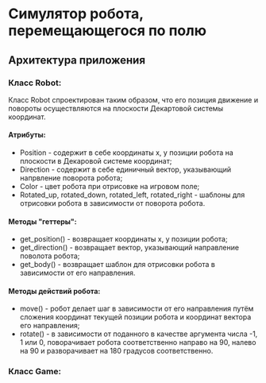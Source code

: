 # Симулятор робота, перемещающегося по полю

## Архитектура приложения

### Класс Robot:

Класс Robot спроектирован таким образом, что его позиция движение и повороты осуществляются на плоскости Декартовой системы координат.

#### Атрибуты:

* Position - содержит в себе координаты x, y позиции робота на плоскости в Декаровой системе координат;
* Direction - содержит в себе единичный вектор, указывающий напрвление поворота робота;
* Color - цвет робота при отрисовке на игровом поле;
* Rotated_up, rotated_down, rotated_left, rotated_right - шаблоны для отрисовки робота в зависимости от поворота робота.

#### Методы "геттеры":

* get_position() - возвращает координаты x, y позиции робота;
* get_direction() - возвращает вектор, указывающий направление поволота робота;
* get_body() - возвращает шаблон для отрисовки робота в зависимости от его направления.

#### Методы действий робота:

* move() - робот делает шаг в зависимости от его направления путём сложения координат текущей позиции робота и координат вектора его направления;
* rotate() - в зависимости от поданного в качестве аргумента числа -1, 1 или 0, поворачивает робота соответственно направо на 90, налево на 90 и разворачивает на 180 градусов соответственно.


### Класс Game: 


